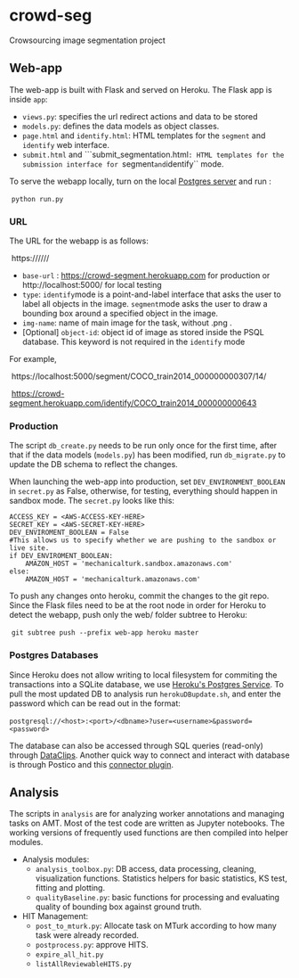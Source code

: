 # crowd-seg

Crowsourcing image segmentation project

## Web-app 

The web-app is built with Flask and served on Heroku. The Flask app is inside ``app``:

- ``views.py``: specifies the url redirect actions and data to be stored
- ``models.py``: defines the data models as object classes.
- ``page.html`` and ``identify.html``: HTML templates for  the ``segment`` and ``identify`` web interface.
- ``submit.html`` and ```submit_segmentation.html``: HTML templates for the submission interface for ``segment`` and ``identify``  mode.

To serve the webapp locally, turn on the local [Postgres server](https://www.postgresql.org/) and  run : 

​		``python run.py``

### URL

The URL for the webapp is as follows: 

​	https://<base-url>/<type>/<img-name>/<object-id>/

- ``base-url`` : https://crowd-segment.herokuapp.com for production or http://localhost:5000/ for local testing
- ``type``: ``identify``mode is a point-and-label interface that asks the user to label all objects in the image. ``segment``mode asks the user to draw a bounding box around a specified object in the image.
- ``img-name``:  name of main image for the task,  without .png .
- [Optional] ``object-id``: object id of image as stored inside the PSQL database. This keyword is not required in the ``identify`` mode

For example, 

​	https://localhost:5000/segment/COCO_train2014_000000000307/14/

​	https://crowd-segment.herokuapp.com/identify/COCO_train2014_000000000643

### Production

The script ``db_create.py`` needs to be run only once for the first time, after that if the data models (``models.py``) has been modified, run ``db_migrate.py`` to update the DB schema to reflect the changes.

When launching the web-app into production, set ``DEV_ENVIRONMENT_BOOLEAN`` in ``secret.py`` as False, otherwise, for testing, everything should happen in sandbox mode. The ``secret.py`` looks like this: 

```
ACCESS_KEY = <AWS-ACCESS-KEY-HERE>
SECRET_KEY = <AWS-SECRET-KEY-HERE>
DEV_ENVIROMENT_BOOLEAN = False
#This allows us to specify whether we are pushing to the sandbox or live site.
if DEV_ENVIROMENT_BOOLEAN:
    AMAZON_HOST = 'mechanicalturk.sandbox.amazonaws.com'
else:
    AMAZON_HOST = 'mechanicalturk.amazonaws.com'
```

To push any changes onto heroku, commit the changes to the git repo. Since the Flask files need to be at the root node in order for Heroku to detect the webapp, push only the web/ folder subtree to Heroku: 

​	``git subtree push --prefix web-app heroku master``

### Postgres Databases

Since Heroku does not allow writing to local filesystem for commiting the transactions into a SQLite database, we use [Heroku's Postgres Service](https://www.heroku.com/postgres).  To pull the most updated DB to analysis run ``herokuDBupdate.sh``, and enter the password which can be read out in the format:  	

​	``postgresql://<host>:<port>/<dbname>?user=<username>&password=<password>``

The database can also be accessed through SQL queries (read-only) through [DataClips](https://dataclips.heroku.com/clips/). Another quick way to connect and interact with database is through Postico and this [connector plugin](https://www.npmjs.com/package/heroku-postico).

## Analysis

The scripts in ``analysis`` are for analyzing worker annotations and managing tasks on AMT. Most of the test code are written as Jupyter notebooks. The working versions of frequently used functions are then compiled into helper modules.

- Analysis modules:
  - ``analysis_toolbox.py``: DB access, data processing, cleaning, visualization functions. Statistics helpers for basic statistics, KS test, fitting and plotting. 
  - ``qualityBaseline.py``: basic functions for processing and evaluating quality of bounding box against ground truth.
- HIT Management:
  - ``post_to_mturk.py``: Allocate task on MTurk according to how many task were already recorded.
  - ``postprocess.py``: approve HITS.
  - ````expire_all_hit.py````
  - ``listAllReviewableHITS.py``




